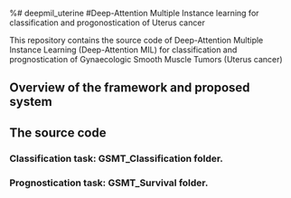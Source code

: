 %# deepmil_uterine
#Deep-Attention Multiple Instance learning for classification and progonostication of Uterus cancer

This repository contains the source code of Deep-Attention Multiple Instance Learning (Deep-Attention MIL)
for classification and prognostication of Gynaecologic Smooth Muscle Tumors (Uterus cancer)
## Overview of the framework and proposed system

## The source code
### Classification task: GSMT_Classification folder.
### Prognostication task: GSMT_Survival folder.